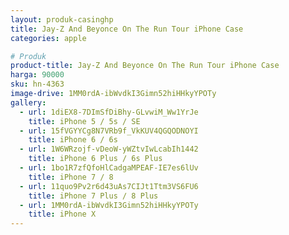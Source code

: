 ```yaml
---
layout: produk-casinghp
title: Jay-Z And Beyonce On The Run Tour iPhone Case
categories: apple

# Produk
product-title: Jay-Z And Beyonce On The Run Tour iPhone Case
harga: 90000
sku: hn-4363
image-drive: 1MM0rdA-ibWvdkI3Gimn52hiHHkyYPOTy
gallery:
  - url: 1diEX8-7DImSfDiBhy-GLvwiM_Ww1YrJe
    title: iPhone 5 / 5s / SE
  - url: 15fVGYYCg8N7VRb9f_VkKUV4QGQODNOYI
    title: iPhone 6 / 6s
  - url: 1W6WRzojf-vDeoW-yWZtvIwLcabIh1442
    title: iPhone 6 Plus / 6s Plus
  - url: 1bo1R7zfQfoHlCadgaMPEAF-IE7es6lUv
    title: iPhone 7 / 8
  - url: 11quo9Pv2r6d43uAs7CIJt1Ttm3VS6FU6
    title: iPhone 7 Plus / 8 Plus
  - url: 1MM0rdA-ibWvdkI3Gimn52hiHHkyYPOTy
    title: iPhone X
---
```

